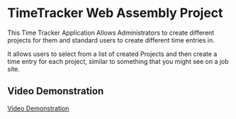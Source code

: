 # TimeTracker Web Assembly Project
This Time Tracker Application Allows Administrators to create different projects for them and standard users to create different time entries in.

It allows users to select from a list of created Projects and then create a time entry for each project, similar to something that you might see on a job site.

## Video Demonstration
[Video Demonstration](https://youtu.be/ueiENpOm3HI)
